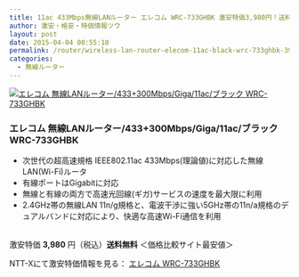 ```yaml
---
title: 11ac 433Mbps無線LANルーター エレコム WRC-733GHBK 激安特価3,980円！送料無料！
author: 激安・格安・特価情報ツウ
layout: post
date: 2015-04-04 00:55:10
permalink: /router/wireless-lan-router-elecom-11ac-black-wrc-733ghbk-3980.html
categories:
  - 無線ルーター
---
```

<div class="img-bg2 img_L">
  <a href="//px.a8.net/svt/ejp?a8mat=ZYP6S+8IMA3E+S1Q+BWGDT&#038;a8ejpredirect=//nttxstore.jp/_II_EL14510170" target="_blank"><img border="0" alt="エレコム 無線LANルーター/433+300Mbps/Giga/11ac/ブラック WRC-733GHBK" src="//image.nttxstore.jp/l2_images/E/EL/EL14510170.jpg" data-recalc-dims="1" /></a>
</div>

### エレコム 無線LANルーター/433+300Mbps/Giga/11ac/ブラック WRC-733GHBK
<!--more-->

* 次世代の超高速規格 IEEE802.11ac 433Mbps(理論値)に対応した無線LAN(Wi-Fi)ルータ
* 有線ポートはGigabitに対応
* 無線と有線の両方で高速光回線(ギガ)サービスの速度を最大限に利用
* 2.4GHz帯の無線LAN 11n/g規格と、電波干渉に強い5GHz帯の11n/a規格のデュアルバンドに対応により、快適な高速Wi-Fi通信を利用

<br clear="all" />激安特価 <span class="tokka-price"><strong>3,980</strong></span> 円（税込）**送料無料**
＜価格比較サイト最安値＞

NTT-Xにて激安特価情報を見る： <a href="//px.a8.net/svt/ejp?a8mat=ZYP6S+8IMA3E+S1Q+BWGDT&#038;a8ejpredirect=//nttxstore.jp/_II_EL14510170" target="_blank"><span class="fs150p">エレコム WRC-733GHBK</span></a>
